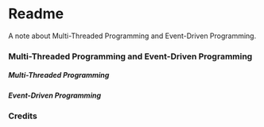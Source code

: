 # Readme
A note about Multi-Threaded Programming and Event-Driven Programming.

### Multi-Threaded Programming and Event-Driven Programming

##### Multi-Threaded Programming


##### Event-Driven Programming


### Credits
